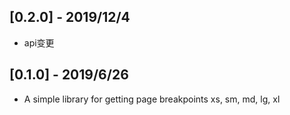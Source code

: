 ## [0.2.0] - 2019/12/4

* api变更

## [0.1.0] - 2019/6/26

* A simple library for getting page breakpoints xs, sm, md, lg, xl
